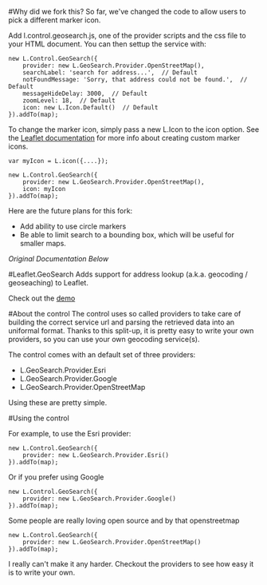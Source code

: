 #Why did we fork this?
So far, we've changed the code to allow users to pick a different marker icon.

Add l.control.geosearch.js, one of the provider scripts and the css file to your HTML document. You can then settup the service with:


````
new L.Control.GeoSearch({
	provider: new L.GeoSearch.Provider.OpenStreetMap(),
	searchLabel: 'search for address...',  // Default
	notFoundMessage: 'Sorry, that address could not be found.',  // Default
	messageHideDelay: 3000,  // Default
	zoomLevel: 18,  // Default
	icon: new L.Icon.Default()  // Default
}).addTo(map);
````

To change the marker icon, simply pass a new L.Icon to the icon option. See the [Leaflet documentation](http://leafletjs.com/reference.html#icon) for more info about creating custom marker icons.

````
var myIcon = L.icon({....});

new L.Control.GeoSearch({
	provider: new L.GeoSearch.Provider.OpenStreetMap(),
	icon: myIcon
}).addTo(map);
````

Here are the future plans for this fork:
  - Add ability to use circle markers
  - Be able to limit search to a bounding box, which will be useful for smaller maps.

*Original Documentation Below*

#Leaflet.GeoSearch
Adds support for address lookup (a.k.a. geocoding / geoseaching) to Leaflet.

Check out the [demo](http://smeijer.github.com/GeoSearch/)

#About the control
The control uses so called providers to take care of building the correct service url and parsing the retrieved data into an uniformal format. Thanks to this split-up, it is pretty easy to write your own providers, so you can use your own geocoding service(s).

The control comes with an default set of three providers:

  - L.GeoSearch.Provider.Esri
  - L.GeoSearch.Provider.Google
  - L.GeoSearch.Provider.OpenStreetMap

Using these are pretty simple.

#Using the control

For example, to use the Esri provider:

````
new L.Control.GeoSearch({
    provider: new L.GeoSearch.Provider.Esri()
}).addTo(map);
````

Or if you prefer using Google

````
new L.Control.GeoSearch({
    provider: new L.GeoSearch.Provider.Google()
}).addTo(map);
````

Some people are really loving open source and by that openstreetmap

````
new L.Control.GeoSearch({
    provider: new L.GeoSearch.Provider.OpenStreetMap()
}).addTo(map);
````

I really can't make it any harder. Checkout the providers to see how easy it is to write your own.
